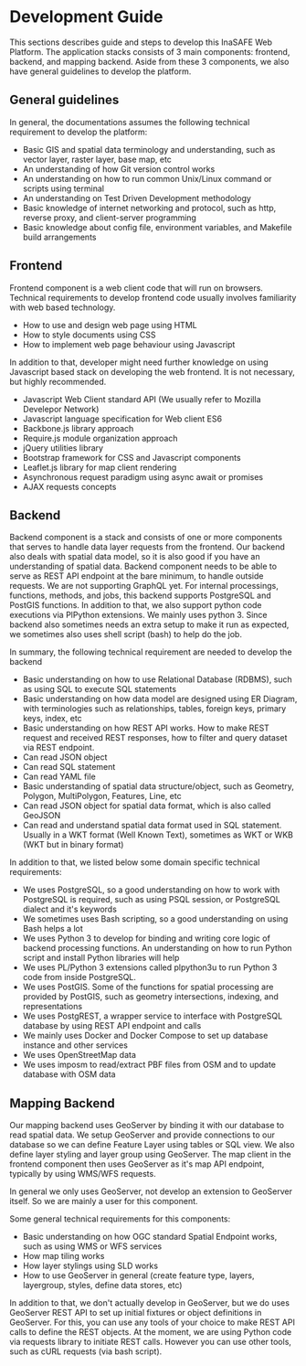 # Development Guide

This sections describes guide and steps to develop this InaSAFE Web Platform.
The application stacks consists of 3 main components: frontend, backend, and mapping backend.
Aside from these 3 components, we also have general guidelines to develop the platform.

## General guidelines

In general, the documentations assumes the following technical requirement to develop the platform:

- Basic GIS and spatial data terminology and understanding, such as vector layer, raster layer, base map, etc
- An understanding of how Git version control works
- An understanding on how to run common Unix/Linux command or scripts using terminal
- An understanding on Test Driven Development methodology
- Basic knowledge of internet networking and protocol, such as http, reverse proxy, and client-server programming
- Basic knowledge about config file, environment variables, and Makefile build arrangements

## Frontend

Frontend component is a web client code that will run on browsers. 
Technical requirements to develop frontend code usually involves familiarity with web based technology.

- How to use and design web page using HTML
- How to style documents using CSS
- How to implement web page behaviour using Javascript

In addition to that, developer might need further knowledge on using Javascript based stack on developing the web frontend.
It is not necessary, but highly recommended.

- Javascript Web Client standard API (We usually refer to Mozilla Develepor Network)
- Javascript language specification for Web client ES6
- Backbone.js library approach
- Require.js module organization approach
- jQuery utilities library
- Bootstrap framework for CSS and Javascript components
- Leaflet.js library for map client rendering
- Asynchronous request paradigm using async await or promises
- AJAX requests concepts

## Backend

Backend component is a stack and consists of one or more components that serves to handle data layer requests from the frontend.
Our backend also deals with spatial data model, so it is also good if you have an understanding of spatial data.
Backend component needs to be able to serve as REST API endpoint at the bare minimum, to handle outside requests.
We are not supporting GraphQL yet.
For internal processings, functions, methods, and jobs, this backend supports PostgreSQL and PostGIS functions. 
In addition to that, we also support python code executions via PlPython extensions.
We mainly uses python 3.
Since backend also sometimes needs an extra setup to make it run as expected, we sometimes also uses shell script (bash) to help do the job.

In summary, the following technical requirement are needed to develop the backend

- Basic understanding on how to use Relational Database (RDBMS), such as using SQL to execute SQL statements
- Basic understanding on how data model are designed using ER Diagram, with terminologies such as relationships, tables, foreign keys, primary keys, index, etc
- Basic understanding on how REST API works. How to make REST request and received REST responses, how to filter and query dataset via REST endpoint. 
- Can read JSON object
- Can read SQL statement
- Can read YAML file
- Basic understanding of spatial data structure/object, such as Geometry, Polygon, MultiPolygon, Features, Line, etc
- Can read JSON object for spatial data format, which is also called GeoJSON
- Can read and understand spatial data format used in SQL statement. Usually in a WKT format (Well Known Text), sometimes as WKT or WKB (WKT but in binary format) 

In addition to that, we listed below some domain specific technical requirements:

- We uses PostgreSQL, so a good understanding on how to work with PostgreSQL is required, such as using PSQL session, or PostgreSQL dialect and it's keywords
- We sometimes uses Bash scripting, so a good understanding on using Bash helps a lot
- We uses Python 3 to develop for binding and writing core logic of backend processing functions. An understanding on how to run Python script and install Python libraries will help
- We uses PL/Python 3 extensions called plpython3u to run Python 3 code from inside PostgreSQL.
- We uses PostGIS. Some of the functions for spatial processing are provided by PostGIS, such as geometry intersections, indexing, and representations
- We uses PostgREST, a wrapper service to interface with PostgreSQL database by using REST API endpoint and calls
- We mainly uses Docker and Docker Compose to set up database instance and other services
- We uses OpenStreetMap data
- We uses imposm to read/extract PBF files from OSM and to update database with OSM data

## Mapping Backend

Our mapping backend uses GeoServer by binding it with our database to read spatial data.
We setup GeoServer and provide connections to our database so we can define Feature Layer using tables or SQL view.
We also define layer styling and layer group using GeoServer.
The map client in the frontend component then uses GeoServer as it's map API endpoint, typically by using WMS/WFS requests.

In general we only uses GeoServer, not develop an extension to GeoServer itself. So we are mainly a user for this component.

Some general technical requirements for this components:

- Basic understanding on how OGC standard Spatial Endpoint works, such as using WMS or WFS services
- How map tiling works
- How layer stylings using SLD works
- How to use GeoServer in general (create feature type, layers, layergroup, styles, define data stores, etc)

In addition to that, we don't actually develop in GeoServer, but we do uses GeoServer REST API to set up initial fixtures or object definitions in GeoServer.
For this, you can use any tools of your choice to make REST API calls to define the REST objects.
At the moment, we are using Python code via requests library to initiate REST calls. 
However you can use other tools, such as cURL requests (via bash script).
